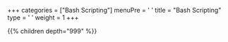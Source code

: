 +++ 
categories = ["Bash Scripting"] 
menuPre = '<i class="fa-fw fas fa-code"></i> '
title = "Bash Scripting" 
type = '<i class="fa-fw fas fa-terminal"></i> '
weight = 1
+++

{{% children depth="999" %}}
